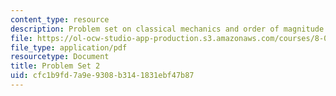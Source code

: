 ```yaml
---
content_type: resource
description: Problem set on classical mechanics and order of magnitude estimates.
file: https://ol-ocw-studio-app-production.s3.amazonaws.com/courses/8-012-physics-i-classical-mechanics-fall-2008/cfc1b9fd7a9e9308b3141831ebf47b87_ps2.pdf
file_type: application/pdf
resourcetype: Document
title: Problem Set 2
uid: cfc1b9fd-7a9e-9308-b314-1831ebf47b87
---
```

